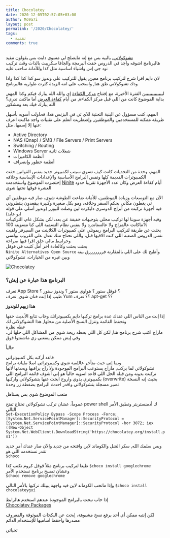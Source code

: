 ```yaml
---
title: Chocolatey
date: 2020-12-05T02:57:05+03:00
author: Mo9a7i
layout: post
permalink: '/2020/Chocolatey/'
tags:
  - تقنية
comments: true
---
```



[تشوكولاتي،](https://chocolatey.org/) يالبيه بس مع إنه مايصلح لي مسوي دايت بس يقولون مفيد  
هالبرنامج اشوفه واجد في الدروس حقت البرمجة والجافا سكريبت بالذات وقت تركيب نود جي إس واشياء اساسية مثل كذا
وللأمانة ساحب عليه

لان دايم اقرا شرح لتركيب برنامج معين, يقول للتركيب على وندوز سو كذا كذا كذا واذا ودك تشوكولاتي طق هنا, واسحب على امه
الزبدة كثرت طواريه هالبرنامج

لييييييييييييين الفترة الأخيرة، مع إفتتاح [مركز الكفاءة](https://www.efficiencys.com.sa) إي والله الله يبارك فيكم وكذا
المهم, بداية الموضوع كانت من اللي قبل مركز الكفاءة, من أيام [كفاءة العرض](https://www.promoe.com.sa) أما ماكنت تدري؟ الله يبارك فيك بعد ومشكور

المهم، كنت مسؤول عن البنية التحتية للآي تي في البزنس هذا، فحاولت أسويه بأسهل طريقة ممكنة للمستخدمين والموظفين, وإضطريت أتعلم على تقنيات واجد ماكنت اعرف عنها إلا إسمها، مثل:

- Active Directory
- NAS (Qnap) / SMB / File Servers / Print Servers
- Switching / Routing
- Windows Server شغلات ثانية
- أنظمة الكاميرات
- أنظمة حظور وإنصراف

المهم، وحدة من التحديات كانت كيف تسوي سيتب لكمبيوتر جديد بنفس القوانين حقت الكمبيوترات القديمة كلها ونفس البرامج الأساسية والإعدادات الإساسية وخلافه  
إختصرت الموضوع واستخدمت [Ninite](https://ninite.com/) أيام كفاءة العرض وكان عدد الأجهزة تقريبا حدود العشرة فوقها تحتها شوي

الآن مع التوسعات وزيادة الموظفين، للأمانة ضاعت الطوشة شوي، صار فيه موظفين آي تي يغطون مكاني بحكم السفر وخلافه، ومو بكل صغيرة وكبيرة بيقعدون ينتظروني  
فيه أجهزة تركبت من أبراج الدوسري دايكرت لين وصلت لليوزر (وندوز أسلي على قولة ابو عابد)  
وفيه أجهزة سوينا لها تركيب محلي بتوجيهات خفيفة عن بعد، لكن بشكل عام، التركيبات ماكانت عالمزاج ولا عالستاندرد ولا بنفس نظام التسمية اللي كنا مسوينه 100%  
بحثت عن طريقة لتركيب البرامج ريموتلي على كمبيوترات الكلاينت من السيرفر ولقيت نفس الدروس الصعبة اللي كنت الاقيها قبل، واللي تحتاج منك تعدل على القروب بولسي وخرابيط مالي خلق اقرا فيها صراحة  
بحثت بحثت وكالعادة اخر أمل كتبت في قوقل  
`Ninite Alternatives Open Source`
وأطيح لك على اللي بالمقارنة فرررررررق بينه وبين غيره من الخيارات، تشوكولاتي  

![Chocolatey](https://chocolatey.org/content/images/logo_square.svg)

### البرنامج هذا عبارة عن إيش؟

تعرف App Store ؟ قوقل ستور ؟ هواوي ستور ؟ وندوز ستور ؟  
طيب إذا إنت فنان شوي, تعرف Yum ؟؟ تعرف apt-get ؟؟

**هذا زيهم للوندوز**

إذا إنت من الناس اللي عندك عدة برامج تركبها دايم بكمبيوتراتك وحاب تتابع الأبديت حقها وتحفظ القائمة وتنزل النسخ الأصلية من محلها, هذا التشوكولاتي لك  
عطه نظرة  
ماراح اكتب شرح برنامج هنا, لكن كل اللي بحطه ريحة شوي من المشاكل اللي حلها لي، وفي إيش ممكن ينفعني زي ماشفتوا فوق

حالياً

قاعد أركبه بكل كمبيوتراتي  
وبما إني جيت متأخر عاللعبة شوي وكمبيوتراتي اصلا مليانة برامج  
تشوكولاتي لما يركب, ماراح يستوعب البرامج الموجودة ولا راح يراقبها ويحدثها لانها تركبت بدونه ومن قبله
الحل اللي قاعد اسويه حالياً هو إني أشوف قائمة البرامج اللي بكمبيوتري يدوي واروح ابحث عنها بتشوكولاتي واركبها (overwrite) بحيث إنه النسخة تصير مسجلة بتشوكولاتي واقدر احدث البرامج بضغطة زر وحدة

متعب الموضوع شوي بس يستاهل

عموماً، عشان تركب تشوكولاتي تحتاج تفتح power shell ك أدمنستريتر وتطبق الأمر التالي  
`Set-ExecutionPolicy Bypass -Scope Process -Force; [System.Net.ServicePointManager]::SecurityProtocol = [System.Net.ServicePointManager]::SecurityProtocol -bor 3072; iex ((New-Object System.Net.WebClient).DownloadString('https://chocolatey.org/install.ps1'))`

وبس سلمك الله, سكر الشل والكوماند لاين وافتحه من جديد والآن صار عندك أمر جديد تقدر تستخدمه اللي هو  
`$choco`

طيعا لتركيب برنامج مثلاً قوقل كروم تكتب كذا
`$choco install googlechrome`  
وعشان تمسح برنامج تستخدم الأمر  
`$choco remove googlechrome`

وإذا ماتحب الكوماند لاين فيه واجهة يبيلك تركبها بالأمر التالي
`$choco install chocolateygui`

إذا حاب تبحث بالبرامج الموجودة عندهم استخدم هالرابط  
[Chocolatey Packages](https://chocolatey.org/packages/)

لكن إنتبه ممكن أي أحد يرفع نسخ مشبوهة، إبحث عن البكجات الموثوقة والمعروف مصدرها واحفظ اساميها للإستخدام الدائم

تحياتي

